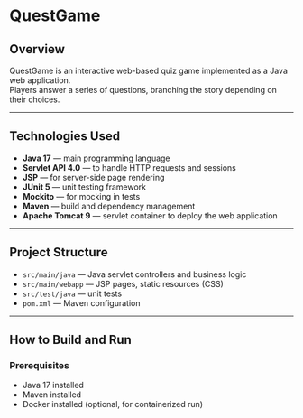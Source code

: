 # QuestGame

## Overview

QuestGame is an interactive web-based quiz game implemented as a Java web application.  
Players answer a series of questions, branching the story depending on their choices.

---

## Technologies Used

- **Java 17** — main programming language
- **Servlet API 4.0** — to handle HTTP requests and sessions
- **JSP** — for server-side page rendering
- **JUnit 5** — unit testing framework
- **Mockito** — for mocking in tests
- **Maven** — build and dependency management
- **Apache Tomcat 9** — servlet container to deploy the web application

---

## Project Structure

- `src/main/java` — Java servlet controllers and business logic
- `src/main/webapp` — JSP pages, static resources (CSS)
- `src/test/java` — unit tests
- `pom.xml` — Maven configuration

---

## How to Build and Run

### Prerequisites

- Java 17 installed
- Maven installed
- Docker installed (optional, for containerized run)  